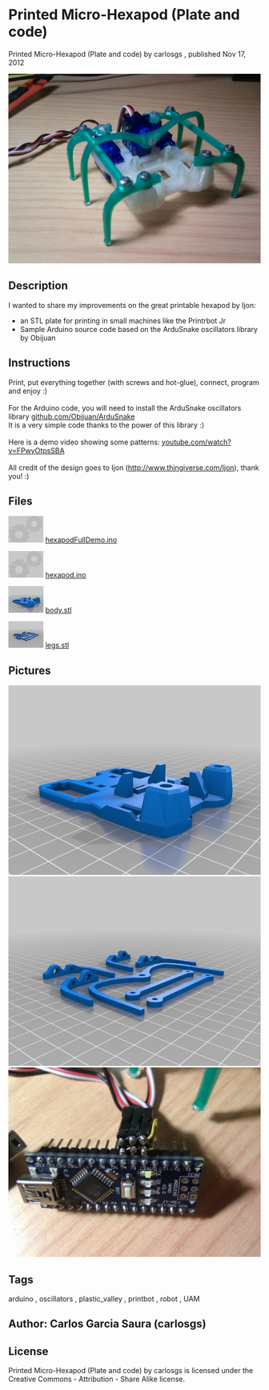 Printed Micro-Hexapod (Plate and code)
===============
Printed Micro-Hexapod (Plate and code)  by carlosgs , published Nov 17, 2012

![Image](img/2012-11-17_18.27.49_display_large.jpg "Title")

Description
--------
I wanted to share my improvements on the great printable hexapod by Ijon:<br />
- an STL plate for printing in small machines like the Printrbot Jr<br />
- Sample Arduino source code based on the ArduSnake oscillators library by Obijuan

Instructions
--------
Print, put everything together (with screws and hot-glue), connect, program and enjoy :)<br />
<br />
For the Arduino code, you will need to install the ArduSnake oscillators library <a href="https://github.com/Obijuan/ArduSnake" target="_blank" rel="nofollow">github.com/Obijuan/ArduSnake</a><br />
It is a very simple code thanks to the power of this library :)<br />
<br />
Here is a demo video showing some patterns: <a href="http://www.youtube.com/watch?v=FPwyOtpsSBA" target="_blank" rel="nofollow">youtube.com/watch?v=FPwyOtpsSBA</a><br />
<br />
All credit of the design goes to Ijon (http://www.thingiverse.com/Ijon), thank you! :)

Files
--------
[![Image](img/Gears_preview_tinycard.jpg)](hexapodFullDemo.ino)
 [ hexapodFullDemo.ino](hexapodFullDemo.ino)  

[![Image](img/Gears_preview_tinycard.jpg)](hexapod.ino)
 [ hexapod.ino](hexapod.ino)  

[![Image](img/body_preview_tinycard.jpg)](body.stl)
 [ body.stl](body.stl)  

[![Image](img/legs_preview_tinycard.jpg)](legs.stl)
 [ legs.stl](legs.stl)  



Pictures
--------
![Image](img/body_display_large.jpg "Title")
![Image](img/legs_display_large.jpg "Title")
![Image](img/2012-11-17_20.19.15_display_large.jpg "Title")


Tags
--------
arduino , oscillators , plastic_valley , printbot , robot , UAM  



Author: Carlos Garcia Saura (carlosgs)
--------


License
--------
Printed Micro-Hexapod (Plate and code) by carlosgs is licensed under the Creative Commons - Attribution - Share Alike license.  


